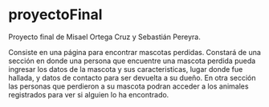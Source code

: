 # proyectoFinal
Proyecto final de Misael Ortega Cruz y Sebastián Pereyra.

Consiste en una página para encontrar mascotas perdidas.
Constará de una sección en donde una persona que encuentre una mascota perdida pueda ingresar los datos de la mascota y sus caracteristicas, lugar donde fue hallada, y datos de contacto para ser devuelta a su dueño. 
En otra sección las personas que perdieron a su mascota podran acceder a los animales registrados para ver si alguien lo ha encontrado.

